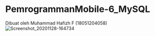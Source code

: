 # PemrogrammanMobile-6_MySQL

Dibuat oleh Muhammad Hafizh F (18051204058)
![Screenshot_20201128-164734](https://user-images.githubusercontent.com/58162094/100507748-0ac2d080-31a0-11eb-8fda-56c9ee15425a.jpg)
